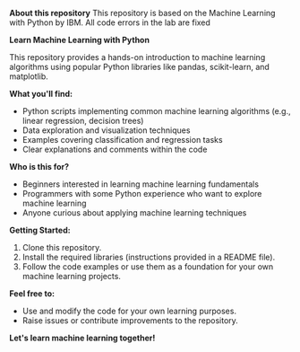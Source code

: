 **About this repository**
This repository is based on the Machine Learning with Python by IBM.
All code errors in the lab are fixed

**Learn Machine Learning with Python**

This repository provides a hands-on introduction to machine learning algorithms using popular Python libraries like pandas, scikit-learn, and matplotlib. 

**What you'll find:**

* Python scripts implementing common machine learning algorithms (e.g., linear regression, decision trees)
* Data exploration and visualization techniques
* Examples covering classification and regression tasks
* Clear explanations and comments within the code

**Who is this for?**

* Beginners interested in learning machine learning fundamentals
* Programmers with some Python experience who want to explore machine learning
* Anyone curious about applying machine learning techniques

**Getting Started:**

1. Clone this repository.
2. Install the required libraries (instructions provided in a README file).
3. Follow the code examples or use them as a foundation for your own machine learning projects.

**Feel free to:**

* Use and modify the code for your own learning purposes.
* Raise issues or contribute improvements to the repository.

**Let's learn machine learning together!**
